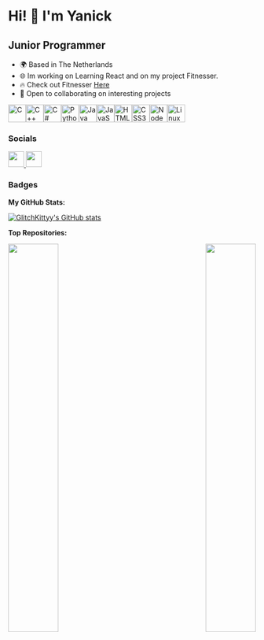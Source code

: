 # Hi! 👋 I'm Yanick

## Junior Programmer

- 🌍 Based in The Netherlands
- 🌐 Im working on Learning React and on my project Fitnesser.
- 🔥 Check out Fitnesser [Here](https://glitchkittyy.github.io/Fitnesser/)
- 🤝 Open to collaborating on interesting projects

<p align="left">
<a href="https://docs.microsoft.com/en-us/cpp/?view=msvc-170" target="_blank" rel="noreferrer"><img src="https://raw.githubusercontent.com/danielcranney/readme-generator/main/public/icons/skills/c-colored.svg" width="36" height="36" alt="C" /></a><a href="https://docs.microsoft.com/en-us/cpp/?view=msvc-170" target="_blank" rel="noreferrer"><img src="https://raw.githubusercontent.com/danielcranney/readme-generator/main/public/icons/skills/cplusplus-colored.svg" width="36" height="36" alt="C++" /></a><a href="https://docs.microsoft.com/en-us/dotnet/csharp/" target="_blank" rel="noreferrer"><img src="https://raw.githubusercontent.com/danielcranney/readme-generator/main/public/icons/skills/csharp-colored.svg" width="36" height="36" alt="C#" /></a><a href="https://www.python.org/" target="_blank" rel="noreferrer"><img src="https://raw.githubusercontent.com/danielcranney/readme-generator/main/public/icons/skills/python-colored.svg" width="36" height="36" alt="Python" /></a><a href="https://www.oracle.com/java/" target="_blank" rel="noreferrer"><img src="https://raw.githubusercontent.com/danielcranney/readme-generator/main/public/icons/skills/java-colored.svg" width="36" height="36" alt="Java" /></a><a href="https://developer.mozilla.org/en-US/docs/Web/JavaScript" target="_blank" rel="noreferrer"><img src="https://raw.githubusercontent.com/danielcranney/readme-generator/main/public/icons/skills/javascript-colored.svg" width="36" height="36" alt="JavaScript" /></a><a href="https://developer.mozilla.org/en-US/docs/Glossary/HTML5" target="_blank" rel="noreferrer"><img src="https://raw.githubusercontent.com/danielcranney/readme-generator/main/public/icons/skills/html5-colored.svg" width="36" height="36" alt="HTML5" /></a><a href="https://www.w3.org/TR/CSS/#css" target="_blank" rel="noreferrer"><img src="https://raw.githubusercontent.com/danielcranney/readme-generator/main/public/icons/skills/css3-colored.svg" width="36" height="36" alt="CSS3" /></a><a href="https://nodejs.org/en/" target="_blank" rel="noreferrer"><img src="https://raw.githubusercontent.com/danielcranney/readme-generator/main/public/icons/skills/nodejs-colored.svg" width="36" height="36" alt="NodeJS" /></a><a href="https://www.linux.org" target="_blank" rel="noreferrer"><img src="https://raw.githubusercontent.com/danielcranney/readme-generator/main/public/icons/skills/linux-colored.svg" width="36" height="36" alt="Linux" /></a>
                    </p>

### Socials

<p align="left">
  <a href="https://discord.com/users/GlitchKittyy" target="_blank" rel="noreferrer">
    <img src="https://raw.githubusercontent.com/danielcranney/readme-generator/main/public/icons/socials/discord.svg" width="32" height="32" />
  </a>
  <a href="https://www.github.com/GlitchKittyy" target="_blank" rel="noreferrer">
    <img src="https://raw.githubusercontent.com/danielcranney/readme-generator/main/public/icons/socials/github.svg" width="32" height="32" />
  </a>
</p>

### Badges

**My GitHub Stats:**

<a href="http://www.github.com/GlitchKittyy">
  <img src="https://github-readme-stats.vercel.app/api?username=GlitchKittyy&show_icons=true&hide=&count_private=true&title_color=ef4444&text_color=ffffff&icon_color=f97316&bg_color=171717&hide_border=true&show_icons=true" alt="GlitchKittyy's GitHub stats" />
</a>

**Top Repositories:**

<div width="100%" align="center">
  <a href="https://github.com/GlitchKittyy/Python-for-beginners" align="left">
    <img align="left" width="45%" src="https://github-readme-stats.vercel.app/api/pin/?username=GlitchKittyy&repo=Python-for-beginners&title_color=ef4444&text_color=ffffff&icon_color=f97316&bg_color=171717&hide_border=true&locale=en" />
  </a>
  <a href="https://github.com/GlitchKittyy/Portofolie" align="right">
    <img align="right" width="45%" src="https://github-readme-stats.vercel.app/api/pin/?username=GlitchKittyy&repo=Portofolie&title_color=ef4444&text_color=ffffff&icon_color=f97316&bg_color=171717&hide_border=true&locale=en" />
  </a>
</div>
